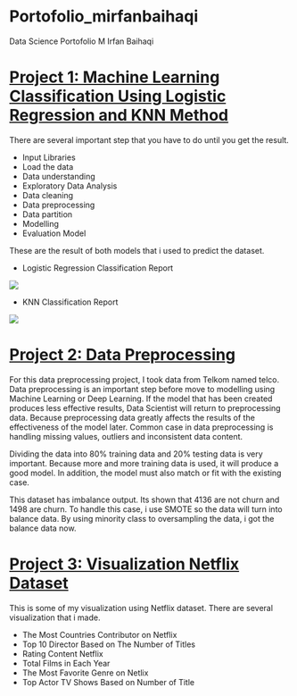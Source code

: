 # Portofolio_mirfanbaihaqi
Data Science Portofolio M Irfan Baihaqi

# [Project 1: Machine Learning Classification Using Logistic Regression and KNN Method](https://github.com/mirfanbaihaqi/ML_Classification_LogReg_KNN)
There are several important step that you have to do until you get the result.

* Input Libraries
* Load the data
* Data understanding
* Exploratory Data Analysis
* Data cleaning
* Data preprocessing
* Data partition
* Modelling
* Evaluation Model

These are the result of both models that i used to predict the dataset.
* Logistic Regression Classification Report

![](/main/logreg%20matrix.png)

* KNN Classification Report

![](/main/logreg%20matrix.png)


# [Project 2: Data Preprocessing](https://github.com/mirfanbaihaqi/Data_Preprocessing) 
For this data preprocessing project, I took data from Telkom named telco. Data preprocessing is an important step before move to modelling using Machine Learning or Deep Learning. If the model that has been created produces less effective results, Data Scientist will return to preprocessing data. Because preprocessing data greatly affects the results of the effectiveness of the model later. Common case in data preprocessing is handling missing values, outliers and inconsistent data content.

Dividing the data into 80% training data and 20% testing data is very important. Because more and more training data is used, it will produce a good model. In addition, the model must also match or fit with the existing case.

This dataset has imbalance output. Its shown that 4136 are not churn and 1498 are churn. To handle this case, i use SMOTE so the data will turn into balance data. By using minority class to oversampling the data, i got the balance data now.

# [Project 3: Visualization Netflix Dataset](https://github.com/mirfanbaihaqi/Visualization_NetflixDataset)
This is some of my visualization using Netflix dataset. There are several visualization that i made.
* The Most Countries Contributor on Netflix
* Top 10 Director Based on The Number of Titles
* Rating Content Netflix
* Total Films in Each Year
* The Most Favorite Genre on Netlix
* Top Actor TV Shows Based on Number of Title


